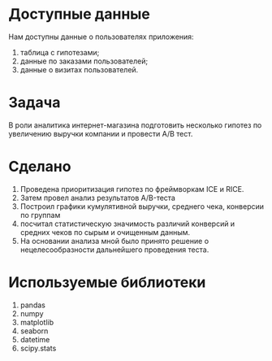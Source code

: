 # Доступные данные 

Нам доступны данные о пользователях приложения: 

1. таблица с гипотезами;
2. данные по заказами пользователей;
3. данные о визитах пользователей. 

# Задача

В роли аналитика интернет-магазина подготовить несколько гипотез по увеличению выручки компании и провести A/B тест.

# Сделано 


1. Проведена приоритизация гипотез по фреймворкам ICE и RICE. 
2. Затем провел анализ результатов A/B-теста
3. Построил графики кумулятивной выручки, среднего чека, конверсии по группам
4. посчитал статистическую значимость различий конверсий и средних чеков по сырым и очищенным данным. 
5. На основании анализа мной было принято решение о нецелесообразности дальнейшего проведения теста.

# Используемые библиотеки 

1. pandas 
2. numpy
3. matplotlib
4. seaborn
5. datetime
6. scipy.stats
